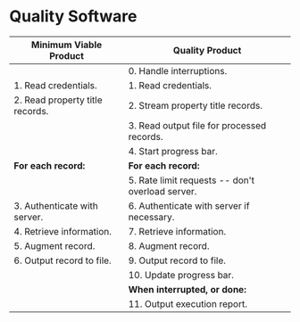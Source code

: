 # Quality Software

| Minimum Viable Product          | Quality Product                                   |
| ------------------------------- | ------------------------------------------------- |
|                                 |  0. Handle interruptions.                         |
| 1. Read credentials.            |  1. Read credentials.                             |
| 2. Read property title records. |  2. Stream property title records.                |
|                                 |  3. Read output file for processed records.       |
|                                 |  4. Start progress bar.                           |
| **For each record:**            | **For each record:**                              |
|                                 |  5. Rate limit requests -- don't overload server. |
| 3. Authenticate with server.    |  6. Authenticate with server if necessary.        |
| 4. Retrieve information.        |  7. Retrieve information.                         |
| 5. Augment record.              |  8. Augment record.                               |
| 6. Output record to file.       |  9. Output record to file.                        |
|                                 | 10. Update progress bar.                          |
|                                 | **When interrupted, or done:**                    |
|                                 | 11. Output execution report.                      |

